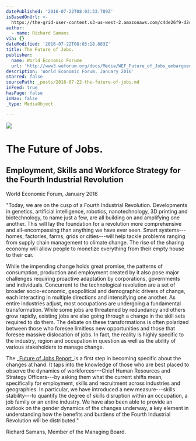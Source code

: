 ```yaml
---
datePublished: '2016-07-22T08:03:33.789Z'
isBasedOnUrl: >-
  https://the-grid-user-content.s3-us-west-2.amazonaws.com/c4de26f9-d2c3-4caa-a027-eb707f5f2cbf.png
author:
  - name: Richard Samans
via: {}
dateModified: '2016-07-22T08:03:18.883Z'
title: The Future of Jobs.
publisher:
  name: World Economic Forume
  url: 'http://www3.weforum.org/docs/Media/WEF_Future_of_Jobs_embargoed.pdf'
description: 'World Economic Forum, January 2016'
starred: false
sourcePath: _posts/2016-07-22-the-future-of-jobs.md
inFeed: true
hasPage: false
inNav: false
_type: MediaObject

---
```

![](https://the-grid-user-content.s3-us-west-2.amazonaws.com/c4de26f9-d2c3-4caa-a027-eb707f5f2cbf.png)

# The Future of Jobs.

## Employment, Skills and Workforce Strategy for the Fourth Industrial Revolution

World Economic Forum, January 2016

"Today, we are on the cusp of a Fourth Industrial Revolution. Developments in genetics, artificial intelligence, robotics, nanotechnology, 3D printing and biotechnology, to name just a few, are all building on and amplifying one another. This will lay the foundation for a revolution more comprehensive and all-encompassing than anything we have ever seen. Smart systems---homes, factories, farms, grids or cities---will help tackle problems ranging from supply chain management to climate change. The rise of the sharing economy will allow people to monetize everything from their empty house to their car.

While the impending change holds great promise, the patterns of consumption, production and employment created by it also pose major challenges requiring proactive adaptation by corporations, governments and individuals. Concurrent to the technological revolution are a set of broader socio-economic, geopolitical and demographic drivers of change, each interacting in multiple directions and intensifying one another. As entire industries adjust, most occupations are undergoing a fundamental transformation. While some jobs are threatened by redundancy and others grow rapidly, existing jobs are also going through a change in the skill sets required to do them. The debate on these transformations is often polarized between those who foresee limitless new opportunities and those that foresee massive dislocation of jobs. In fact, the reality is highly specific to the industry, region and occupation in question as well as the ability of various stakeholders to manage change.

The _[Future of Jobs Report][0]_is a first step in becoming specific about the changes at hand. It taps into the knowledge of those who are best placed to observe the dynamics of workforces---Chief Human Resources and Strategy Officers---by asking them what the current shifts mean, specifically for employment, skills and recruitment across industries and geographies. In particular, we have introduced a new measure---skills stability---to quantify the degree of skills disruption within an occupation, a job family or an entire industry. We have also been able to provide an outlook on the gender dynamics of the changes underway, a key element in understanding how the benefits and burdens of the Fourth Industrial Revolution will be distributed."

Richard Samans, Member of the Managing Board.

[0]: http://www3.weforum.org/docs/Media/WEF_Future_of_Jobs_embargoed.pdf "Future of Jobs Report"
